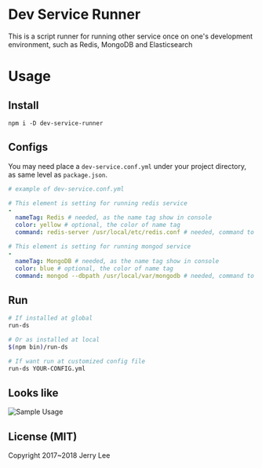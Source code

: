 # Dev Service Runner

This is a script runner for running other service once on one's development environment, such as Redis, MongoDB and Elasticsearch

# Usage
## Install
```
npm i -D dev-service-runner
```

## Configs
You may need place a `dev-service.conf.yml` under your project directory, as same level as `package.json`.

```yaml
# example of dev-service.conf.yml

# This element is setting for running redis service
- 
  nameTag: Redis # needed, as the name tag show in console
  color: yellow # optional, the color of name tag
  command: redis-server /usr/local/etc/redis.conf # needed, command to start this service 

# This element is setting for running mongod service
- 
  nameTag: MongoDB # needed, as the name tag show in console
  color: blue # optional, the color of name tag
  command: mongod --dbpath /usr/local/var/mongodb # needed, command to start this service 
```

## Run
```bash
# If installed at global
run-ds

# Or as installed at local
$(npm bin)/run-ds

# If want run at customized config file
run-ds YOUR-CONFIG.yml
```

## Looks like
![Sample Usage](https://cdn.rawgit.com/jerrywdlee/dev-service-runner/19ccd55a/assets/dev-service-runner_demo.gif "Sample Usage")

## License (MIT)
Copyright 2017~2018 Jerry Lee
